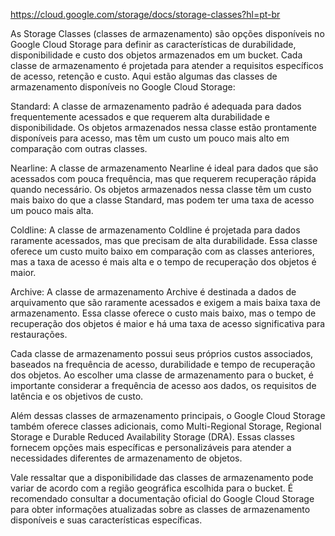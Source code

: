 https://cloud.google.com/storage/docs/storage-classes?hl=pt-br


As Storage Classes (classes de armazenamento) são opções disponíveis no Google Cloud Storage para definir as características de durabilidade, disponibilidade e custo dos objetos armazenados em um bucket. Cada classe de armazenamento é projetada para atender a requisitos específicos de acesso, retenção e custo. Aqui estão algumas das classes de armazenamento disponíveis no Google Cloud Storage:

Standard: A classe de armazenamento padrão é adequada para dados frequentemente acessados e que requerem alta durabilidade e disponibilidade. Os objetos armazenados nessa classe estão prontamente disponíveis para acesso, mas têm um custo um pouco mais alto em comparação com outras classes.

Nearline: A classe de armazenamento Nearline é ideal para dados que são acessados com pouca frequência, mas que requerem recuperação rápida quando necessário. Os objetos armazenados nessa classe têm um custo mais baixo do que a classe Standard, mas podem ter uma taxa de acesso um pouco mais alta.

Coldline: A classe de armazenamento Coldline é projetada para dados raramente acessados, mas que precisam de alta durabilidade. Essa classe oferece um custo muito baixo em comparação com as classes anteriores, mas a taxa de acesso é mais alta e o tempo de recuperação dos objetos é maior.

Archive: A classe de armazenamento Archive é destinada a dados de arquivamento que são raramente acessados e exigem a mais baixa taxa de armazenamento. Essa classe oferece o custo mais baixo, mas o tempo de recuperação dos objetos é maior e há uma taxa de acesso significativa para restaurações.

Cada classe de armazenamento possui seus próprios custos associados, baseados na frequência de acesso, durabilidade e tempo de recuperação dos objetos. Ao escolher uma classe de armazenamento para o bucket, é importante considerar a frequência de acesso aos dados, os requisitos de latência e os objetivos de custo.

Além dessas classes de armazenamento principais, o Google Cloud Storage também oferece classes adicionais, como Multi-Regional Storage, Regional Storage e Durable Reduced Availability Storage (DRA). Essas classes fornecem opções mais específicas e personalizáveis para atender a necessidades diferentes de armazenamento de objetos.

Vale ressaltar que a disponibilidade das classes de armazenamento pode variar de acordo com a região geográfica escolhida para o bucket. É recomendado consultar a documentação oficial do Google Cloud Storage para obter informações atualizadas sobre as classes de armazenamento disponíveis e suas características específicas.